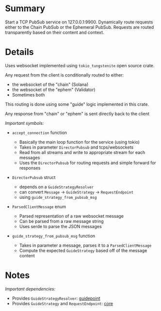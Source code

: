 
# Summary

Start a TCP PubSub service on 127.0.0.1:9900.
Dynamically route requests either to the Chain PubSub or the Ephemeral PubSub.
Requests are routed transparently based on their content and context.

# Details

Uses websocket implemented using `tokio_tungstenite` open source crate.

Any request from the client is conditionally routed to either:
- the websocket of the "chain" (Solana)
- the websocket of the "ephem" (Validator)
- Sometimes both

This routing is done using some "guide" logic implemented in this crate.

Any response from "chain" or "ephem" is sent directly back to the client

*Important symbols:*

- `accept_connection` function
  - Basically the main loop function for the service (using tokio)
  - Takes in parameter `DirectorPubsub` and tcps/websockets
  - Read from all streams and write to appropriate stream for each messages
  - Uses the `DirectorPubsub` for routing requests and simple forward for responses

- `DirectorPubsub` struct
  - depends on a `GuideStrategyResolver`
  - can convert `Message` -> `GuideStrategy` -> `RequestEndpoint`
  - using `guide_strategy_from_pubsub_msg`

- `ParsedClientMessage` enum
  - Parsed representation of a raw websocket message
  - Can be parsed from a raw message string
  - Uses serde to parse the JSON messages

- `guide_strategy_from_pubsub_msg` function
  - Takes in parameter a message, parses it to a `ParsedClientMessage`
  - Compute the expected `GuideStrategy` based off of the message content


# Notes

*Important dependencies:*

- Provides `GuideStrategyResolver`: [guidepoint](../guidepoint/README.md)
- Provides `GuideStrategy` and `RequestEndpoint`: [core](../core/README.md) 
